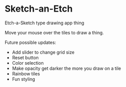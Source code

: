 # Sketch-an-Etch
Etch-a-Sketch type drawing app thing

Move your mouse over the tiles to draw a thing.

Future possible updates:
- Add slider to change grid size
- Reset button
- Color selection
- Make opacity get darker the more you draw on a tile
- Rainbow tiles
- Fun styling
